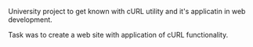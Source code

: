 University project to get known with cURL utility and it's applicatin in web development.

Task was to create a web site with application of cURL functionality.
